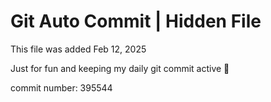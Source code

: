 # Git Auto Commit | Hidden File

This file was added Feb 12, 2025

Just for fun and keeping my daily git commit active 🤪

commit number: 395544
